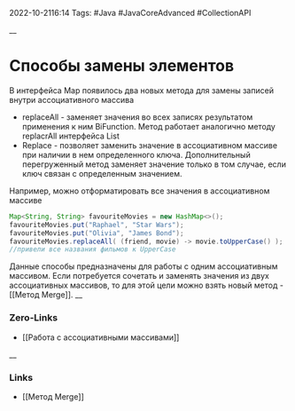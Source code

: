 2022-10-2116:14
Tags: #Java #JavaCoreAdvanced #CollectionAPI 

__ 
# Способы замены элементов
В интерфейса Map появилось два новых метода для замены записей внутри ассоциативного массива
- replaceAll - заменяет значения во всех записях результатом применения к ним BiFunction. Метод работает аналогично методу replacrAll интерфейса List 
- Replace - позволяет заменить значение в ассоциативном массиве при наличии в нем определенного ключа. Дополнительный перегруженный метод заменяет значение только в том случае, если ключ связан с определенным значением.

Например, можно отформатировать все значения в ассоциативном массиве 
```java
Map<String, String> favouriteMovies = new HashMap<>();
favouriteMovies.put("Raphael", "Star Wars");
favouriteMovies.put("Olivia", "James Bond");
favouriteMovies.replaceAll( (friend, movie) -> movie.toUpperCase() );
//привели все названия фильмов к UpperCase
```
Данные способы предназначены для работы с одним ассоциативным массивом.
Если потребуется сочетать и заменять значения из двух ассоциативных массивов, то для этой цели можно взять новый метод - [[Метод Merge]].
__
### Zero-Links
- [[Работа с ассоциативными массивами]] 

__
### Links
- [[Метод Merge]]

